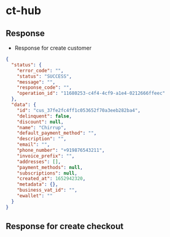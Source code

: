 # ct-hub

## Response
- Response for create customer 
```json
{
  "status": {
    "error_code": "",
    "status": "SUCCESS",
    "message": "",
    "response_code": "",
    "operation_id": "11680253-c4f4-4cf9-a1e4-0212666ffeec"
  },
  "data": {
    "id": "cus_37fe2fc4ff1c053652f70a3eeb282ba4",
    "delinquent": false,
    "discount": null,
    "name": "Chirrup",
    "default_payment_method": "",
    "description": "",
    "email": "",
    "phone_number": "+919876543211",
    "invoice_prefix": "",
    "addresses": [],
    "payment_methods": null,
    "subscriptions": null,
    "created_at": 1652942320,
    "metadata": {},
    "business_vat_id": "",
    "ewallet": ""
  }
}
```

## Response for create checkout
```json

```
